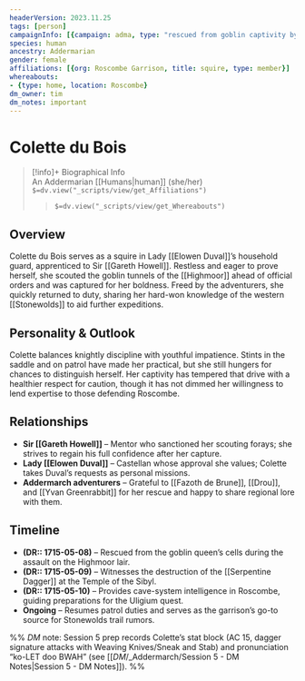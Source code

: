 ```yaml
---
headerVersion: 2023.11.25
tags: [person]
campaignInfo: [{campaign: adma, type: "rescued from goblin captivity by the party", date: 1715-05-08}, {campaign: adma, type: "briefed the party on Stonewolds cave lore", date: 1715-05-10}]
species: human
ancestry: Addermarian
gender: female
affiliations: [{org: Roscombe Garrison, title: squire, type: member}]
whereabouts:
- {type: home, location: Roscombe}
dm_owner: tim
dm_notes: important
---
```

# Colette du Bois
>[!info]+ Biographical Info  
> An Addermarian [[Humans|human]] (she/her)  
> `$=dv.view("_scripts/view/get_Affiliations")`  
>> `$=dv.view("_scripts/view/get_Whereabouts")`

## Overview
Colette du Bois serves as a squire in Lady [[Elowen Duval]]’s household guard, apprenticed to Sir [[Gareth Howell]]. Restless and eager to prove herself, she scouted the goblin tunnels of the [[Highmoor]] ahead of official orders and was captured for her boldness. Freed by the adventurers, she quickly returned to duty, sharing her hard-won knowledge of the western [[Stonewolds]] to aid further expeditions.

## Personality & Outlook
Colette balances knightly discipline with youthful impatience. Stints in the saddle and on patrol have made her practical, but she still hungers for chances to distinguish herself. Her captivity has tempered that drive with a healthier respect for caution, though it has not dimmed her willingness to lend expertise to those defending Roscombe.

## Relationships
- **Sir [[Gareth Howell]]** – Mentor who sanctioned her scouting forays; she strives to regain his full confidence after her capture.  
- **Lady [[Elowen Duval]]** – Castellan whose approval she values; Colette takes Duval’s requests as personal missions.  
- **Addermarch adventurers** – Grateful to [[Fazoth de Brune]], [[Drou]], and [[Yvan Greenrabbit]] for her rescue and happy to share regional lore with them.

## Timeline
- **(DR:: 1715-05-08)** – Rescued from the goblin queen’s cells during the assault on the Highmoor lair.  
- **(DR:: 1715-05-09)** – Witnesses the destruction of the [[Serpentine Dagger]] at the Temple of the Sibyl.  
- **(DR:: 1715-05-10)** – Provides cave-system intelligence in Roscombe, guiding preparations for the Uligium quest.  
- **Ongoing** – Resumes patrol duties and serves as the garrison’s go-to source for Stonewolds trail rumors.

%% _DM_ note: Session 5 prep records Colette’s stat block (AC 15, dagger signature attacks with Weaving Knives/Sneak and Stab) and pronunciation “ko-LET doo BWAH” (see [[_DM_/_Addermarch/Session 5 - DM Notes|Session 5 - DM Notes]]). %%
